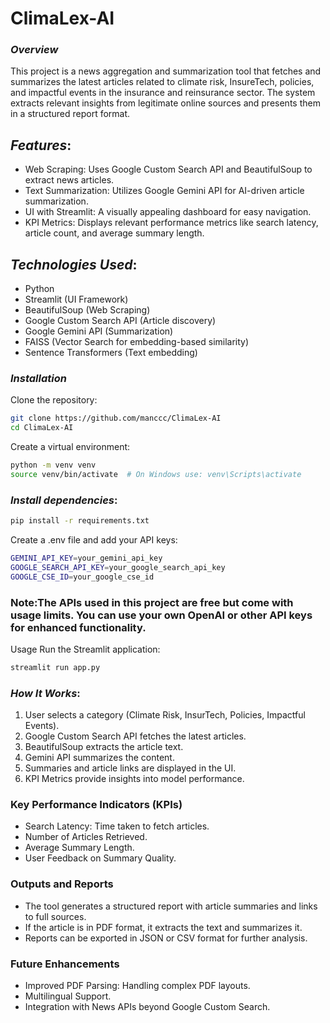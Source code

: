 # ClimaLex-AI
### _Overview_
This project is a news aggregation and summarization tool that fetches and summarizes the latest articles related to climate risk, InsureTech, policies, and impactful events in the insurance and reinsurance sector. The system extracts relevant insights from legitimate online sources and presents them in a structured report format.

## _Features_:
* Web Scraping: Uses Google Custom Search API and BeautifulSoup to extract news articles.
* Text Summarization: Utilizes Google Gemini API for AI-driven article summarization.
* UI with Streamlit: A visually appealing dashboard for easy navigation.
* KPI Metrics: Displays relevant performance metrics like search latency, article count, and average summary length.

## _Technologies Used_:
* Python
* Streamlit (UI Framework)
* BeautifulSoup (Web Scraping)
* Google Custom Search API (Article discovery)
* Google Gemini API (Summarization)
* FAISS (Vector Search for embedding-based similarity)
* Sentence Transformers (Text embedding)

### _Installation_

Clone the repository:
```bash
git clone https://github.com/manccc/ClimaLex-AI
cd ClimaLex-AI
```
Create a virtual environment:
```bash
python -m venv venv
source venv/bin/activate  # On Windows use: venv\Scripts\activate
```
### _Install dependencies_:
```bash
pip install -r requirements.txt
```
Create a .env file and add your API keys:
```bash
GEMINI_API_KEY=your_gemini_api_key
GOOGLE_SEARCH_API_KEY=your_google_search_api_key
GOOGLE_CSE_ID=your_google_cse_id
```
### Note:The APIs used in this project are free but come with usage limits. You can use your own OpenAI or other API keys for enhanced functionality.
Usage
Run the Streamlit application:
```bash
streamlit run app.py
```
### _How It Works_:
1. User selects a category (Climate Risk, InsurTech, Policies, Impactful Events).
2. Google Custom Search API fetches the latest articles.
3. BeautifulSoup extracts the article text.
4. Gemini API summarizes the content.
5. Summaries and article links are displayed in the UI.
6. KPI Metrics provide insights into model performance.

### Key Performance Indicators (KPIs)
* Search Latency: Time taken to fetch articles.
* Number of Articles Retrieved.
* Average Summary Length.
* User Feedback on Summary Quality.

### Outputs and Reports
* The tool generates a structured report with article summaries and links to full sources.
* If the article is in PDF format, it extracts the text and summarizes it.
* Reports can be exported in JSON or CSV format for further analysis.

### Future Enhancements
* Improved PDF Parsing: Handling complex PDF layouts.
* Multilingual Support.
* Integration with News APIs beyond Google Custom Search.
